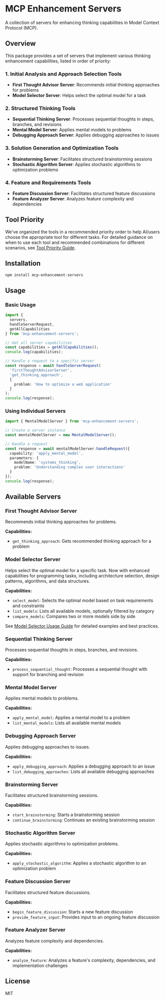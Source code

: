 # MCP Enhancement Servers

A collection of servers for enhancing thinking capabilities in Model Context Protocol (MCP).

## Overview

This package provides a set of servers that implement various thinking enhancement capabilities, listed in order of priority:

### 1. Initial Analysis and Approach Selection Tools
- **First Thought Advisor Server**: Recommends initial thinking approaches for problems
- **Model Selector Server**: Helps select the optimal model for a task

### 2. Structured Thinking Tools
- **Sequential Thinking Server**: Processes sequential thoughts in steps, branches, and revisions
- **Mental Model Server**: Applies mental models to problems
- **Debugging Approach Server**: Applies debugging approaches to issues

### 3. Solution Generation and Optimization Tools
- **Brainstorming Server**: Facilitates structured brainstorming sessions
- **Stochastic Algorithm Server**: Applies stochastic algorithms to optimization problems

### 4. Feature and Requirements Tools
- **Feature Discussion Server**: Facilitates structured feature discussions
- **Feature Analyzer Server**: Analyzes feature complexity and dependencies

## Tool Priority

We've organized the tools in a recommended priority order to help AI/users choose the appropriate tool for different tasks. For detailed guidance on when to use each tool and recommended combinations for different scenarios, see [Tool Priority Guide](docs/TOOL_PRIORITY.md).

## Installation

```bash
npm install mcp-enhancement-servers
```

## Usage

### Basic Usage

```typescript
import { 
  servers, 
  handleServerRequest, 
  getAllCapabilities 
} from 'mcp-enhancement-servers';

// Get all server capabilities
const capabilities = getAllCapabilities();
console.log(capabilities);

// Handle a request to a specific server
const response = await handleServerRequest(
  'firstThoughtAdvisorServer',
  'get_thinking_approach',
  {
    problem: 'How to optimize a web application'
  }
);
console.log(response);
```

### Using Individual Servers

```typescript
import { MentalModelServer } from 'mcp-enhancement-servers';

// Create a server instance
const mentalModelServer = new MentalModelServer();

// Handle a request
const response = await mentalModelServer.handleRequest({
  capability: 'apply_mental_model',
  parameters: {
    modelName: 'systems_thinking',
    problem: 'Understanding complex user interactions'
  }
});
console.log(response);
```

## Available Servers

### First Thought Advisor Server

Recommends initial thinking approaches for problems.

**Capabilities:**
- `get_thinking_approach`: Gets recommended thinking approach for a problem

### Model Selector Server

Helps select the optimal model for a specific task. Now with enhanced capabilities for programming tasks, including architecture selection, design patterns, algorithms, and data structures.

**Capabilities:**
- `select_model`: Selects the optimal model based on task requirements and constraints
- `list_models`: Lists all available models, optionally filtered by category
- `compare_models`: Compares two or more models side by side

See [Model Selector Usage Guide](docs/MODEL_SELECTOR_USAGE.md) for detailed examples and best practices.

### Sequential Thinking Server

Processes sequential thoughts in steps, branches, and revisions.

**Capabilities:**
- `process_sequential_thought`: Processes a sequential thought with support for branching and revision

### Mental Model Server

Applies mental models to problems.

**Capabilities:**
- `apply_mental_model`: Applies a mental model to a problem
- `list_mental_models`: Lists all available mental models

### Debugging Approach Server

Applies debugging approaches to issues.

**Capabilities:**
- `apply_debugging_approach`: Applies a debugging approach to an issue
- `list_debugging_approaches`: Lists all available debugging approaches

### Brainstorming Server

Facilitates structured brainstorming sessions.

**Capabilities:**
- `start_brainstorming`: Starts a brainstorming session
- `continue_brainstorming`: Continues an existing brainstorming session

### Stochastic Algorithm Server

Applies stochastic algorithms to optimization problems.

**Capabilities:**
- `apply_stochastic_algorithm`: Applies a stochastic algorithm to an optimization problem

### Feature Discussion Server

Facilitates structured feature discussions.

**Capabilities:**
- `begin_feature_discussion`: Starts a new feature discussion
- `provide_feature_input`: Provides input to an ongoing feature discussion

### Feature Analyzer Server

Analyzes feature complexity and dependencies.

**Capabilities:**
- `analyze_feature`: Analyzes a feature's complexity, dependencies, and implementation challenges

## License

MIT
